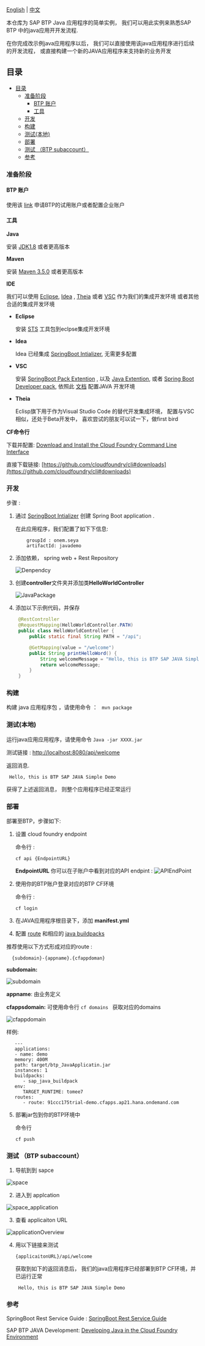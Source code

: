 [English](/README.md) | [中文](/README_ZH.md)

本仓库为 SAP BTP Java 应用程序的简单实例， 我们可以用此实例来熟悉SAP BTP 中的java应用开开发流程.

在你完成改示例java应用程序以后， 我们可以直接使用该java应用程序进行后续的开发流程， 或直接构建一个新的JAVA应用程序来支持新的业务开发

## 目录
<!-- MarkdownTOC -->
- [目录](#目录)
  - [准备阶段](#准备阶段)
    - [BTP 账户](#btp-账户)
    - [工具](#工具)
  - [开发](#开发)
  - [构建](#构建)
  - [测试(本地)](#测试本地)
  - [部署](#部署)
  - [测试 （BTP subaccount）](#测试-btp-subaccount)
  - [参考](#参考)
<!-- /MarkdownTOC -->

### 准备阶段 

#### BTP 账户
使用该 [link](https://help.sap.com/viewer/65de2977205c403bbc107264b8eccf4b/Cloud/en-US/e50ab7b423f04a8db301d7678946626e.html) 申请BTP的试用账户或者配置企业账户

#### 工具
   **Java** 

   安装 [JDK1.8](https://www.oracle.com/java/technologies/javase/javase-jdk8-downloads.html) 或者更高版本

   **Maven**
    
   安装 [Maven 3.5.0](http://maven.apache.org/docs/3.5.0/release-notes.html) 或者更高版本
    
   **IDE**

   我们可以使用 [Eclipse](https://www.eclipse.org/), [Idea](https://www.jetbrains.com/idea/) , [Theia](https://theia-ide.org/) 或者 [VSC](https://code.visualstudio.com/) 作为我们的集成开发环境 或者其他合适的集成开发环境

   * **Eclipse** 
   
     安装 [STS](https://marketplace.eclipse.org/content/spring-tools-4-aka-spring-tool-suite-4) 工具包到eclpse集成开发环境

   * **Idea**
   
     Idea 已经集成 [SpringBoot Intializer](https://start.spring.io), 无需更多配置

   * **VSC**
    
     安装 [SpringBoot Pack Extention](https://marketplace.visualstudio.com/items?itemName=Pivotal.vscode-boot-dev-pack) , 以及 [Java Extention](https://marketplace.visualstudio.com/items?itemName=pverest.java-ide-pack), 或者 [Spring Boot Developer pack](https://marketplace.visualstudio.com/items?itemName=developersoapbox.vscode-springboot-developer-pack), 依照此 [文档](https://github.com/redhat-developer/vscode-java) 配置JAVA 开发环境

   * **Theia** 

      Eclisp旗下用于作为Visual Studio Code 的替代开发集成环境， 配置与VSC相似，还处于Beta开发中， 喜欢尝试的朋友可以试一下，做first bird

  **CF命令行**
     
   下载并配置: [Download and Install the Cloud Foundry Command Line Interface](https://help.sap.com/viewer/65de2977205c403bbc107264b8eccf4b/Cloud/en-US/4ef907afb1254e8286882a2bdef0edf4.html)
   
   直接下载链接: [https://github.com/cloudfoundry/cli#downloads](https://github.com/cloudfoundry/cli#downloads)



### 开发

步骤 :

1. 通过 [SpringBoot Intializer](https://start.spring.io) 创建 Spring Boot application .
   
   在此应用程序，我们配置了如下下信息:
    ``` 
        groupId : onem.seya 
	    artifactId: javademo
    ```

2. 添加依赖， spring web  + Rest Repository
   
   ![Denpendcy](/img/Dependency.png)

3. 创建**controller**文件夹并添加类**HelloWorldController**
   
   ![JavaPackage](/img/JavaPackage.png)

4. 添加以下示例代码，并保存
   ```Java
    @RestController
    @RequestMapping(HelloWorldController.PATH)
    public class HelloWorldController {
        public static final String PATH = "/api";

        @GetMapping(value = "/welcome")
        public String printHelloWord() {
            String welcomeMessage = "Hello, this is BTP SAP JAVA Simple Demo";
            return welcomeMessage;
        }
    }
   ```
### 构建

构建 java 应用程序包 ，请使用命令 ： ``` mvn package```

### 测试(本地)

运行java应用应用程序，请使用命令 ``` Java -jar XXXX.jar ```

测试链接 :
[http://localhost:8080/api/welcome](http://localhost:8080/api/welcome)


返回消息.

``` Hello, this is BTP SAP JAVA Simple Demo```

获得了上述返回消息， 则整个应用程序已经正常运行

### 部署

部署至BTP，步骤如下:
1. 设置 cloud foundry endpoint
   
   命令行 :

      ```cf api {EndpointURL} ```

   **EndpointURL** 你可以在子账户中看到对应的API endpint :
   ![APIEndPoint](/img/APIEndPoint.png)

2. 使用你的BTP账户登录对应的BTP CF环境
   
   命令行 :

      ```cf login ```

3. 在JAVA应用程序根目录下，添加 **manifest.yml** 
4. 配置 [route](https://help.sap.com/viewer/65de2977205c403bbc107264b8eccf4b/Cloud/en-US/53daaafe8f8345fc9b8497b86d17c9d9.html?q=routes) 和相应的 [java buildpacks](https://help.sap.com/viewer/65de2977205c403bbc107264b8eccf4b/Cloud/en-US/a3f90069d6cd41da82f34a6123d82ce6.html)

推荐使用以下方式形成对应的route :

 ```
   {subdomain}-{appname}.{cfappdoman}
 ```

**subdomain:** 

![subdomain](/img/subdomain.png)

**appname**: 由业务定义

**cfappsdomain:**  可使用命令行 ```cf domains ``` 获取对应的domains

![cfappdomain](/img/cfappdoman.png)

样例:

   ```
      ---
      applications:
      - name: demo
      memory: 400M
      path: target/btp_JavaApplicatin.jar
      instances: 1
      buildpacks: 
         - sap_java_buildpack
      env:
         TARGET_RUNTIME: tomee7
      routes: 
         - route: 91ccc175trial-demo.cfapps.ap21.hana.ondemand.com 
   ```
5. 部署jar包到你的BTP环境中
   
   命令行

    ```cf push ```

### 测试 （BTP subaccount）

1. 导航到到 sapce
   
 ![space](/img/space.png)

2. 进入到 applcation 
   
 ![space_application](/img/space_application.png)

3.  查看 applicaiton URL
   
 ![applicationOverview](/img/applicaiton_overview.png)

4. 用以下链接来测试
   
   ```
   {applicaitonURL}/api/welcome
   ```

   获取到如下的返回消息后， 我们的java应用程序已经部署到BTP CF环境，并已运行正常

   ``` Hello, this is BTP SAP JAVA Simple Demo```

### 参考

SpringBoot Rest Service Guide : [SpringBoot Rest Service Guide](https://spring.io/guides/gs/rest-service/)

SAP BTP JAVA Development: [Developing Java in the Cloud Foundry Environment](https://help.sap.com/viewer/65de2977205c403bbc107264b8eccf4b/Cloud/en-US/a3f90069d6cd41da82f34a6123d82ce6.html)


